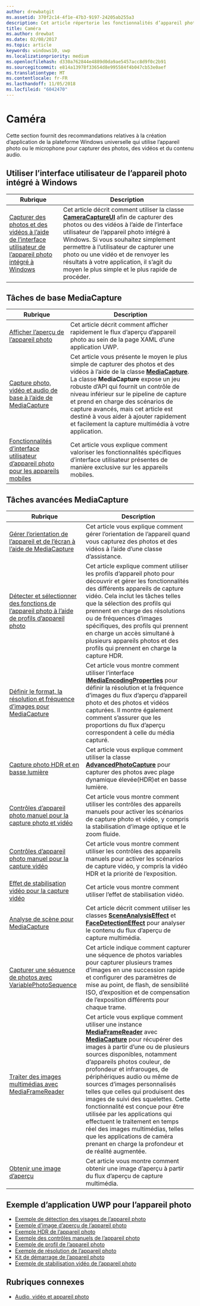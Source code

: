 ```yaml
---
author: drewbatgit
ms.assetid: 370f2c14-4f1e-47b3-9197-24205ab255a3
description: Cet article répertorie les fonctionnalités d’appareil photo disponibles pour les applications UWP et renvoie vers les articles de procédures décrivant leur utilisation.
title: Caméra
ms.author: drewbat
ms.date: 02/08/2017
ms.topic: article
keywords: windows10, uwp
ms.localizationpriority: medium
ms.openlocfilehash: d330a762844e4889d0da9ae5457acc8d9f0c2b91
ms.sourcegitcommit: e814a13978f33654d8e995584f4b047cb53e0aef
ms.translationtype: MT
ms.contentlocale: fr-FR
ms.lasthandoff: 11/05/2018
ms.locfileid: "6042470"
---
```

# <a name="camera"></a>Caméra

Cette section fournit des recommandations relatives à la création d’application de la plateforme Windows universelle qui utilise l’appareil photo ou le microphone pour capturer des photos, des vidéos et du contenu audio.

## <a name="use-the-windows-built-in-camera-ui"></a>Utiliser l’interface utilisateur de l’appareil photo intégré à Windows

| Rubrique | Description |
|---------------------------------------------------------------------------------------------------|------------------------------------------------------------------------------------------------------------------------------------------------------------------------------------------------------------------------------------------------------------------------------------------------|
| [Capturer des photos et des vidéos à l’aide de l’interface utilisateur de l’appareil photo intégré à Windows](capture-photos-and-video-with-cameracaptureui.md) | Cet article décrit comment utiliser la classe [**CameraCaptureUI**](https://msdn.microsoft.com/library/windows/apps/Windows.Media.Capture.CameraCaptureUI) afin de capturer des photos ou des vidéos à l’aide de l’interface utilisateur de l’appareil photo intégré à Windows. Si vous souhaitez simplement permettre à l’utilisateur de capturer une photo ou une vidéo et de renvoyer les résultats à votre application, il s’agit du moyen le plus simple et le plus rapide de procéder.  |

## <a name="basic-mediacapture-tasks"></a>Tâches de base MediaCapture

| Rubrique | Description |
|---------------------------------------------------------------------------------------------------|------------------------------------------------------------------------------------------------------------------------------------------------------------------------------------------------------------------------------------------------------------------------------------------------|
| [Afficher l’aperçu de l’appareil photo](simple-camera-preview-access.md) | Cet article décrit comment afficher rapidement le flux d’aperçu d’appareil photo au sein de la page XAML d’une application UWP. |
| [Capture photo, vidéo et audio de base à l’aide de MediaCapture](basic-photo-video-and-audio-capture-with-MediaCapture.md) | Cet article vous présente le moyen le plus simple de capturer des photos et des vidéos à l’aide de la classe [**MediaCapture**](https://msdn.microsoft.com/library/windows/apps/Windows.Media.Capture.MediaCapture). La classe **MediaCapture** expose un jeu robuste d’API qui fournit un contrôle de niveau inférieur sur le pipeline de capture et prend en charge des scénarios de capture avancés, mais cet article est destiné à vous aider à ajouter rapidement et facilement la capture multimédia à votre application. |
| [Fonctionnalités d’interface utilisateur d’appareil photo pour les appareils mobiles](camera-ui-features-for-mobile-devices.md) | Cet article vous explique comment valoriser les fonctionnalités spécifiques d’interface utilisateur présentes de manière exclusive sur les appareils mobiles.  |
                                                                                                               
## <a name="advanced-mediacapture-tasks"></a>Tâches avancées MediaCapture   
                                                                                                               
| Rubrique                                                                                             | Description                                                                                                                                                                                                                                                                                    |
|---------------------------------------------------------------------------------------------------|------------------------------------------------------------------------------------------------------------------------------------------------------------------------------------------------------------------------------------------------------------------------------------------------|
| [Gérer l’orientation de l’appareil et de l’écran à l’aide de MediaCapture](handle-device-orientation-with-mediacapture.md) | Cet article vous explique comment gérer l’orientation de l’appareil quand vous capturez des photos et des vidéos à l’aide d’une classe d’assistance. | 
| [Détecter et sélectionner des fonctions de l’appareil photo à l’aide de profils d’appareil photo](camera-profiles.md) | Cet article explique comment utiliser les profils d’appareil photo pour découvrir et gérer les fonctionnalités des différents appareils de capture vidéo. Cela inclut les tâches telles que la sélection des profils qui prennent en charge des résolutions ou de fréquences d’images spécifiques, des profils qui prennent en charge un accès simultané à plusieurs appareils photos et des profils qui prennent en charge la capture HDR. |
| [Définir le format, la résolution et fréquence d’images pour MediaCapture](set-media-encoding-properties.md) | Cet article vous montre comment utiliser l’interface [**IMediaEncodingProperties**](https://msdn.microsoft.com/library/windows/apps/hh701011) pour définir la résolution et la fréquence d’images du flux d’aperçu d’appareil photo et des photos et vidéos capturées. Il montre également comment s’assurer que les proportions du flux d’aperçu correspondent à celle du média capturé. |
| [Capture photo HDR et en basse lumière](high-dynamic-range-hdr-photo-capture.md) | Cet article vous explique comment utiliser la classe [**AdvancedPhotoCapture**](https://msdn.microsoft.com/library/windows/apps/Windows.Media.Capture.AdvancedPhotoCapture) pour capturer des photos avec plage dynamique élevée(HDR)et en basse lumière. |
| [Contrôles d’appareil photo manuel pour la capture photo et vidéo](capture-device-controls-for-photo-and-video-capture.md) | Cet article vous montre comment utiliser les contrôles des appareils manuels pour activer les scénarios de capture photo et vidéo, y compris la stabilisation d’image optique et le zoom fluide. |
| [Contrôles d’appareil photo manuel pour la capture vidéo](capture-device-controls-for-video-capture.md) | Cet article vous montre comment utiliser les contrôles des appareils manuels pour activer les scénarios de capture vidéo, y compris la vidéo HDR et la priorité de l’exposition.  |
| [Effet de stabilisation vidéo pour la capture vidéo](effects-for-video-capture.md) | Cet article vous montre comment utiliser l’effet de stabilisation vidéo.  |
| [Analyse de scène pour MediaCapture](scene-analysis-for-media-capture.md) | Cet article décrit comment utiliser les classes [**SceneAnalysisEffect**](https://msdn.microsoft.com/library/windows/apps/Windows.Media.Core.SceneAnalysisEffect) et [**FaceDetectionEffect**](https://msdn.microsoft.com/library/windows/apps/Windows.Media.Core.FaceDetectionEffect) pour analyser le contenu du flux d’aperçu de capture multimédia.  |
| [Capturer une séquence de photos avec VariablePhotoSequence](variable-photo-sequence.md) | Cet article indique comment capturer une séquence de photos variables pour capturer plusieurs trames d’images en une succession rapide et configurer des paramètres de mise au point, de flash, de sensibilité ISO, d’exposition et de compensation de l’exposition différents pour chaque trame.  |
| [Traiter des images multimédias avec MediaFrameReader](process-media-frames-with-mediaframereader.md) | Cet article vous explique comment utiliser une instance [**MediaFrameReader**](https://msdn.microsoft.com/library/windows/apps/Windows.Media.Capture.Frames.MediaFrameReader) avec [**MediaCapture**](https://msdn.microsoft.com/library/windows/apps/Windows.Media.Capture.MediaCapture) pour récupérer des images à partir d’une ou de plusieurs sources disponibles, notamment d’appareils photos couleur, de profondeur et infrarouges, de périphériques audio ou même de sources d’images personnalisés telles que celles qui produisent des images de suivi des squelettes. Cette fonctionnalité est conçue pour être utilisée par les applications qui effectuent le traitement en temps réel des images multimédias, telles que les applications de caméra prenant en charge la profondeur et de réalité augmentée.  |
| [Obtenir une image d’aperçu](get-a-preview-frame.md) | Cet article vous montre comment obtenir une image d’aperçu à partir du flux d’aperçu de capture multimédia.  |                                                                                                   


## <a name="uwp-app-samples-for-camera"></a>Exemple d’application UWP pour l’appareil photo

* [Exemple de détection des visages de l’appareil photo](http://go.microsoft.com/fwlink/p/?LinkID=619486&clcid=0x409)
* [Exemple d’image d’aperçu de l’appareil photo](http://go.microsoft.com/fwlink/p/?LinkID=620516&clcid=0x409)
* [Exemple HDR de l’appareil photo](http://go.microsoft.com/fwlink/p/?LinkID=620517&clcid=0x409)
* [Exemple des contrôles manuels de l’appareil photo](http://go.microsoft.com/fwlink/p/?LinkID=627611&clcid=0x409)
* [Exemple de profil de l’appareil photo](http://go.microsoft.com/fwlink/p/?LinkID=620518&clcid=0x409)
* [Exemple de résolution de l’appareil photo](http://go.microsoft.com/fwlink/p/?LinkID=624252&clcid=0x409)
* [Kit de démarrage de l’appareil photo](http://go.microsoft.com/fwlink/p/?LinkID=619479&clcid=0x409)
* [Exemple de stabilisation vidéo de l’appareil photo](http://go.microsoft.com/fwlink/p/?LinkID=620519&clcid=0x409)

## <a name="related-topics"></a>Rubriques connexes

* [Audio, vidéo et appareil photo](index.md)
 

 




